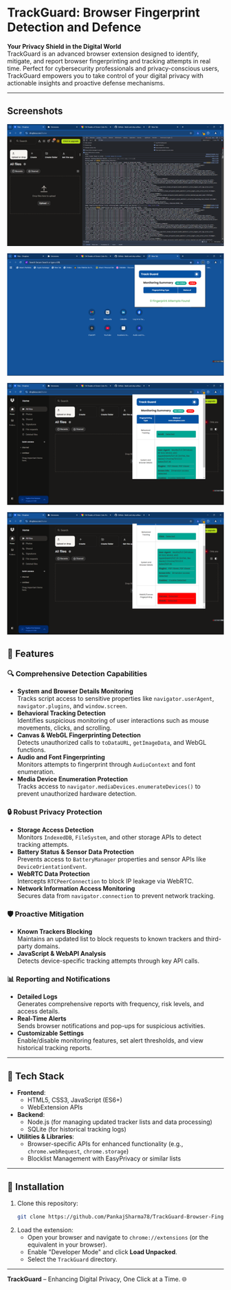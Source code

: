 # **TrackGuard: Browser Fingerprint Detection and Defence**

**Your Privacy Shield in the Digital World**  
TrackGuard is an advanced browser extension designed to identify, mitigate, and report browser fingerprinting and tracking attempts in real time. Perfect for cybersecurity professionals and privacy-conscious users, TrackGuard empowers you to take control of your digital privacy with actionable insights and proactive defense mechanisms.  

---

## **Screenshots**

![Demo Screenshot](https://github.com/PankajSharma78/TrackGuard-Browser-Fingerprint-Defense/blob/main/images/image_2024-12-19_185152294.png)

![Demo Screenshot](https://github.com/PankajSharma78/TrackGuard-Browser-Fingerprint-Defense/blob/main/images/Screenshot%20(748).png)

![Demo Screenshot](https://github.com/PankajSharma78/TrackGuard-Browser-Fingerprint-Defense/blob/main/images/Screenshot%20(744).png)

![Demo Screenshot](https://github.com/PankajSharma78/TrackGuard-Browser-Fingerprint-Defense/blob/main/images/Screenshot%20(745).png)




## **🌟 Features**

### 🔍 **Comprehensive Detection Capabilities**
- **System and Browser Details Monitoring**  
  Tracks script access to sensitive properties like `navigator.userAgent`, `navigator.plugins`, and `window.screen`.  
- **Behavioral Tracking Detection**  
  Identifies suspicious monitoring of user interactions such as mouse movements, clicks, and scrolling.  
- **Canvas & WebGL Fingerprinting Detection**  
  Detects unauthorized calls to `toDataURL`, `getImageData`, and WebGL functions.  
- **Audio and Font Fingerprinting**  
  Monitors attempts to fingerprint through `AudioContext` and font enumeration.  
- **Media Device Enumeration Protection**  
  Tracks access to `navigator.mediaDevices.enumerateDevices()` to prevent unauthorized hardware detection.

### 🔒 **Robust Privacy Protection**
- **Storage Access Detection**  
  Monitors `IndexedDB`, `FileSystem`, and other storage APIs to detect tracking attempts.  
- **Battery Status & Sensor Data Protection**  
  Prevents access to `BatteryManager` properties and sensor APIs like `DeviceOrientationEvent`.  
- **WebRTC Data Protection**  
  Intercepts `RTCPeerConnection` to block IP leakage via WebRTC.  
- **Network Information Access Monitoring**  
  Secures data from `navigator.connection` to prevent network tracking.  

### 🛡️ **Proactive Mitigation**
- **Known Trackers Blocking**  
  Maintains an updated list to block requests to known trackers and third-party domains.  
- **JavaScript & WebAPI Analysis**  
  Detects device-specific tracking attempts through key API calls.  

### 📊 **Reporting and Notifications**
- **Detailed Logs**  
  Generates comprehensive reports with frequency, risk levels, and access details.  
- **Real-Time Alerts**  
  Sends browser notifications and pop-ups for suspicious activities.  
- **Customizable Settings**  
  Enable/disable monitoring features, set alert thresholds, and view historical tracking reports.

---

## **🔧 Tech Stack**

- **Frontend**:  
  - HTML5, CSS3, JavaScript (ES6+)  
  - WebExtension APIs  
- **Backend**:  
  - Node.js (for managing updated tracker lists and data processing)  
  - SQLite (for historical tracking logs)  
- **Utilities & Libraries**:  
  - Browser-specific APIs for enhanced functionality (e.g., `chrome.webRequest`, `chrome.storage`)  
  - Blocklist Management with EasyPrivacy or similar lists  


---

## **🚀 Installation**

1. Clone this repository:  
   ```bash
   git clone https://github.com/PankajSharma78/TrackGuard-Browser-Fingerprint-Defense.git
   ```
2. Load the extension:  
   - Open your browser and navigate to `chrome://extensions` (or the equivalent in your browser).  
   - Enable "Developer Mode" and click **Load Unpacked**.  
   - Select the `TrackGuard` directory.  

---

**TrackGuard** – Enhancing Digital Privacy, One Click at a Time. 🌐  
